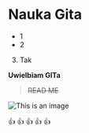 # Nauka Gita

- 1
- 2
3. Tak

**Uwielbiam GITa**

> ~~READ ME~~

![This is an image](https://myoctocat.com/assets/images/base-octocat.svg)


:+1: :+1: :+1: :+1: :+1:
